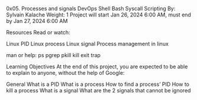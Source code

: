 0x05. Processes and signals
DevOps Shell Bash Syscall Scripting
 By: Sylvain Kalache
 Weight: 1
 Project will start Jan 26, 2024 6:00 AM, must end by Jan 27, 2024 6:00 AM

Resources
Read or watch:

Linux PID
Linux process
Linux signal
Process management in linux

man or help:
ps
pgrep
pkill
kill
exit
trap

Learning Objectives
At the end of this project, you are expected to be able to explain to anyone, without the help of Google:

General
What is a PID
What is a process
How to find a process’ PID
How to kill a process
What is a signal
What are the 2 signals that cannot be ignored
